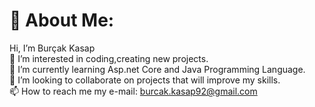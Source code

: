 # 💫 About Me:
Hi, I’m  Burçak Kasap<br>👀 I’m interested in coding,creating new projects.<br>🌱 I’m currently learning Asp.net Core and Java Programming Language. <br>💞️ I’m looking to collaborate on projects that will improve my skills.<br>📫 How to reach me my e-mail: burcak.kasap92@gmail.com

